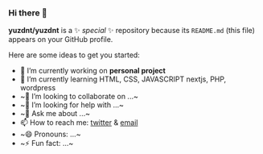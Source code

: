 ### Hi there 👋


**yuzdnt/yuzdnt** is a ✨ _special_ ✨ repository because its `README.md` (this file) appears on your GitHub profile.

Here are some ideas to get you started:

- 🔭 I’m currently working on **personal project**
- 🌱 I’m currently learning HTML, CSS, JAVASCRIPT
     nextjs, PHP, wordpress
- ~👯 I’m looking to collaborate on ...~
- ~🤔 I’m looking for help with ...~
- ~💬 Ask me about ...~
- 📫 How to reach me: [twitter](https://twitter.com/messages/compose?recipient_id=404231293) & [email](mailto:yuzdnt@gmail.com)
- ~😄 Pronouns: ...~
- ~⚡ Fun fact: ...~

